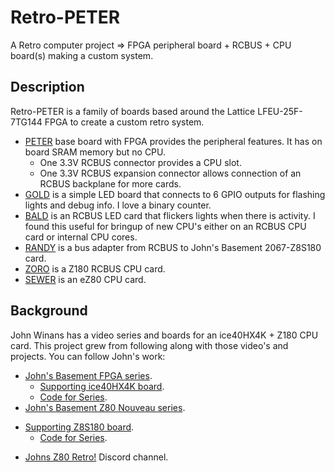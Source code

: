 # Retro-PETER
A Retro computer project => FPGA peripheral board + RCBUS + CPU board(s) making a custom system.

## Description
Retro-PETER is a family of boards based around the Lattice LFEU-25F-7TG144 FPGA to create a custom retro system.
* [PETER](Hardware/PETER "Peripheral ECP5 Technology and Entertainment Resource board.") base board with FPGA provides the peripheral features. It has on board SRAM memory but no CPU.
    - One 3.3V RCBUS connector provides a CPU slot.
    - One 3.3V RCBUS expansion connector allows connection of an RCBUS backplane for more cards.
* [GOLD](Hardware/GOLD "GPIO On LED Display.") is a simple LED board that connects to 6 GPIO outputs for flashing lights and debug info. I love a binary counter.
* [BALD](Hardware/BALD "Bus Activity LED Display.") is an RCBUS LED card that flickers lights when there is activity. I found this useful for bringup of new CPU's either on an RCBUS CPU card or internal CPU cores.
* [RANDY](RANDY "RCBUS Adapter to Nouveau Design. Yeah!") is a bus adapter from RCBUS to John's Basement 2067-Z8S180 card.
* [ZORO](ZORO "Z8S180 On RCBUS Only.") is a Z180 RCBUS CPU card.
* [SEWER](SEWER "Simple Eval With EZ80F91 on RCBUS") is an eZ80 CPU card.

## Background
John Winans has a video series and boards for an ice40HX4K + Z180 CPU card. This project grew from following along with those video's and projects. You can follow John's work:
* [John's Basement FPGA series](https://www.youtube.com/playlist?list=PL3by7evD3F52On-ws9pcdQuEL-rYbNNFB).
    - [Supporting ice40HX4K board](https://github.com/johnwinans/2057-ICE40HX4K-TQ144-breakout).
    - [Code for Series](https://github.com/johnwinans/Verilog-Examples).
* [John's Basement Z80 Nouveau series](https://www.youtube.com/playlist?list=PL3by7evD3F52rUbThUNDYGxNpKFF1HCNT).
- [Supporting Z8S180 board](https://github.com/johnwinans/2057-ICE40HX4K-TQ144-breakout).
    - [Code for Series](https://github.com/johnwinans/2067-Z8S180/tree/main/fpga).
* [Johns Z80 Retro!](https://discord.gg/g8UJeMXs) Discord channel.

